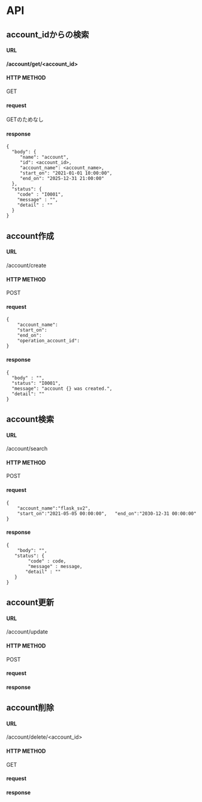 # API

## account_idからの検索

#### URL

**/account/get/\<account_id\>**

#### HTTP METHOD

GET

#### request

GETのためなし

#### response

```request
{
  "body": {
     "name": "account",
     "id": <account_id>,
     "account_name": <account_name>,
     "start_on": "2021-01-01 10:00:00",
     "end_on": "2025-12-31 21:00:00"
  },
  "status": {
    "code" : "I0001",
    "message" : "",
    "detail" : ""
  }
}
```




## account作成

#### URL

/account/create

#### HTTP METHOD

POST

#### request


```
{
    "account_name":
    "start_on":
    "end_on":
    "operation_account_id":
}
```

#### response

```
{
  "body" : "",
  "status": "I0001",
  "message": "account {} was created.",
  "detail": ""
}
```


## account検索

#### URL

/account/search

#### HTTP METHOD

POST

#### request

```
{
	"account_name":"flask_sv2", 
	"start_on":"2021-05-05 00:00:00", 	"end_on":"2030-12-31 00:00:00"
}
```


#### response

```
{
	"body": "",
   "status": {
   		"code" : code,
   		"message" : message,
       "detail" : ""
   }
}
```


## account更新

#### URL

/account/update

#### HTTP METHOD

POST

#### request

#### response

## account削除


#### URL

/account/delete/<account_id>

#### HTTP METHOD

GET

#### request

#### response
